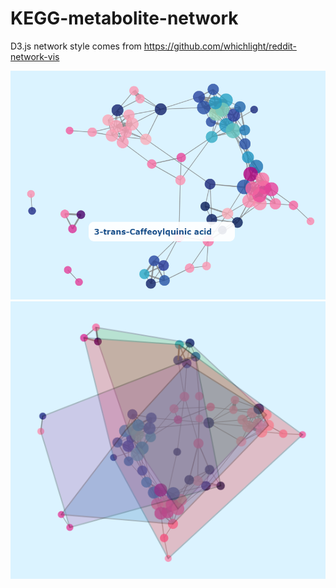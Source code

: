 # KEGG-metabolite-network

D3.js network style comes from https://github.com/whichlight/reddit-network-vis

![](./canvas.png)
![](./polygons.png)
